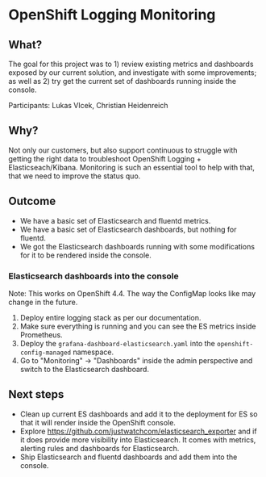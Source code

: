# OpenShift Logging Monitoring

## What?

The goal for this project was to 1) review existing metrics and dashboards exposed by our current solution, and investigate with some improvements; as well as 2) try get the current set of dashboards running inside the console.

Participants: Lukas Vlcek, Christian Heidenreich

## Why?

Not only our customers, but also support continuous to struggle with getting the right data to troubleshoot OpenShift Logging + Elasticseach/Kibana. Monitoring is such an essential tool to help with that, that we need to improve the status quo.

## Outcome

* We have a basic set of Elasticsearch and fluentd metrics.
* We have a basic set of Elasticsearch dashboards, but nothing for fluentd.
* We got the Elasticsearch dashboards running with some modifications for it to be rendered inside the console.

### Elasticsearch dashboards into the console

Note: This works on OpenShift 4.4. The way the ConfigMap looks like may change in the future.

1. Deploy entire logging stack as per our documentation.
2. Make sure everything is running and you can see the ES metrics inside Prometheus.
3. Deploy the `grafana-dashboard-elasticsearch.yaml` into the `openshift-config-managed` namespace.
4. Go to "Monitoring" -> "Dashboards" inside the admin perspective and switch to the Elasticsearch dashboard.

## Next steps

* Clean up current ES dashboards and add it to the deployment for ES so that it will render inside the OpenShift console.
* Explore https://github.com/justwatchcom/elasticsearch_exporter and if it does provide more visibility into Elasticsearch. It comes with metrics, alerting rules and dashboards for Elasticsearch.
* Ship Elasticsearch and fluentd dashboards and add them into the console.

